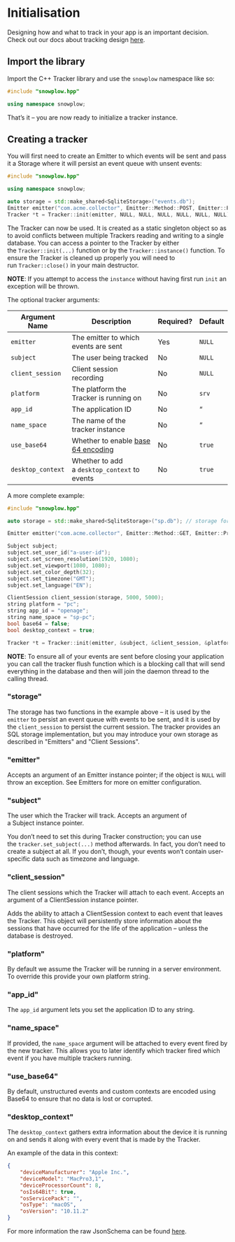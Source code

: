 # Initialisation

Designing how and what to track in your app is an important decision. Check out our docs about tracking design [here](https://docs.snowplowanalytics.com/docs/understanding-tracking-design/introduction-to-tracking-design/).

## Import the library

Import the C++ Tracker library and use the `snowplow` namespace like so:

```cpp
#include "snowplow.hpp"

using namespace snowplow;
```

That’s it – you are now ready to initialize a tracker instance.

## Creating a tracker

You will first need to create an Emitter to which events will be sent and pass it a Storage where it will persist an event queue with unsent events:

```cpp
#include "snowplow.hpp"

using namespace snowplow;

auto storage = std::make_shared<SqliteStorage>("events.db");
Emitter emitter("com.acme.collector", Emitter::Method::POST, Emitter::Protocol::HTTP, 500, 52000, 52000, storage);
Tracker *t = Tracker::init(emitter, NULL, NULL, NULL, NULL, NULL, NULL);
```

The Tracker can now be used. It is created as a static singleton object so as to avoid conflicts between multiple Trackers reading and writing to a single database. You can access a pointer to the Tracker by either the `Tracker::init(...)` function or by the `Tracker::instance()` function. To ensure the Tracker is cleaned up properly you will need to run `Tracker::close()` in your main destructor.

**NOTE**: If you attempt to access the `instance` without having first run `init` an exception will be thrown.

The optional tracker arguments:

| **Argument Name** | **Description** | **Required?** | **Default** |
| --- | --- | --- | --- |
| `emitter` | The emitter to which events are sent | Yes | `NULL` |
| `subject` | The user being tracked | No  | `NULL` |
| `client_session` | Client session recording | No  | `NULL` |
| `platform` | The platform the Tracker is running on | No  | `srv` |
| `app_id` | The application ID | No  | “   |
| `name_space` | The name of the tracker instance | No  | “   |
| `use_base64` | Whether to enable [base 64 encoding](https://en.wikipedia.org/wiki/Base64) | No  | `true` |
| `desktop_context` | Whether to add a `desktop_context` to events | No  | `true` |

A more complete example:

```cpp
#include "snowplow.hpp"

auto storage = std::make_shared<SqliteStorage>("sp.db"); // storage for events and sessions, see "Emitters" and "Client Sessions" to learn more

Emitter emitter("com.acme.collector", Emitter::Method::GET, Emitter::Protocol::HTTPS, 500, 52000, 52000, storage);

Subject subject;
subject.set_user_id("a-user-id");
subject.set_screen_resolution(1920, 1080);
subject.set_viewport(1080, 1080);
subject.set_color_depth(32);
subject.set_timezone("GMT");
subject.set_language("EN");

ClientSession client_session(storage, 5000, 5000);
string platform = "pc";
string app_id = "openage";
string name_space = "sp-pc";
bool base64 = false;
bool desktop_context = true;

Tracker *t = Tracker::init(emitter, &subject, &client_session, &platform, &app_id, &name_space, &base64, &desktop_context);
```

**NOTE**: To ensure all of your events are sent before closing your application you can call the tracker flush function which is a blocking call that will send everything in the database and then will join the daemon thread to the calling thread.

### "storage"

The storage has two functions in the example above – it is used by the `emitter` to persist an event queue with events to be sent, and it is used by the `client_session` to persist the current session. The tracker provides an SQL storage implementation, but you may introduce your own storage as described in "Emitters" and "Client Sessions".

### "emitter"

Accepts an argument of an Emitter instance pointer; if the object is `NULL` will throw an exception. See Emitters for more on emitter configuration.

### "subject"

The user which the Tracker will track. Accepts an argument of a Subject instance pointer.

You don’t need to set this during Tracker construction; you can use the `tracker.set_subject(...)` method afterwards. In fact, you don’t need to create a subject at all. If you don’t, though, your events won’t contain user-specific data such as timezone and language.

### "client_session"

The client sessions which the Tracker will attach to each event. Accepts an argument of a ClientSession instance pointer.

Adds the ability to attach a ClientSession context to each event that leaves the Tracker. This object will persistently store information about the sessions that have occurred for the life of the application – unless the database is destroyed.

### "platform"

By default we assume the Tracker will be running in a server environment. To override this provide your own platform string.

### "app_id"

The `app_id` argument lets you set the application ID to any string.

### "name_space"

If provided, the `name_space` argument will be attached to every event fired by the new tracker. This allows you to later identify which tracker fired which event if you have multiple trackers running.

### "use_base64"

By default, unstructured events and custom contexts are encoded using Base64 to ensure that no data is lost or corrupted.

### "desktop_context"

The `desktop_context` gathers extra information about the device it is running on and sends it along with every event that is made by the Tracker.

An example of the data in this context:

```json
{
    "deviceManufacturer": "Apple Inc.",
    "deviceModel": "MacPro3,1",
    "deviceProcessorCount": 8,
    "osIs64Bit": true,
    "osServicePack": "",
    "osType": "macOS",
    "osVersion": "10.11.2"
}
```

For more information the raw JsonSchema can be found [here](https://raw.githubusercontent.com/snowplow/iglu-central/master/schemas/com.snowplowanalytics.snowplow/desktop_context/jsonschema/1-0-0).
